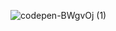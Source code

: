 ![codepen-BWgvOj (1)](https://github.com/JMBoulos12/threejs/assets/65892342/a2e98044-80f6-4fb8-8788-23ae6dbe358a)
